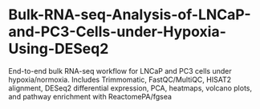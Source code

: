 # Bulk-RNA-seq-Analysis-of-LNCaP-and-PC3-Cells-under-Hypoxia-Using-DESeq2
End-to-end bulk RNA-seq workflow for LNCaP and PC3 cells under hypoxia/normoxia. Includes Trimmomatic, FastQC/MultiQC, HISAT2 alignment, DESeq2 differential expression, PCA, heatmaps, volcano plots, and pathway enrichment with ReactomePA/fgsea
